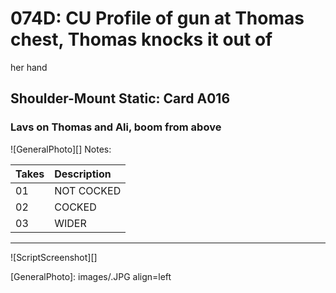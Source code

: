 # 074D: CU Profile of gun at Thomas chest, Thomas knocks it out ofher hand

## Shoulder-Mount Static: Card A016

### Lavs on Thomas and Ali, boom from above

![GeneralPhoto][]
Notes: 

| Takes | Description |
|:---|:----|
| 01 |  NOT COCKED |
| 02 | COCKED |
| 03 | WIDER |

----

![ScriptScreenshot][]


[GeneralPhoto]:  images/.JPG align=left
